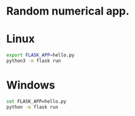 # Random numerical app.

# Linux
```bash
export FLASK_APP=hello.py
python3 -m flask run
```

# Windows
```bash
set FLASK_APP=hello.py
python -m flask run
```